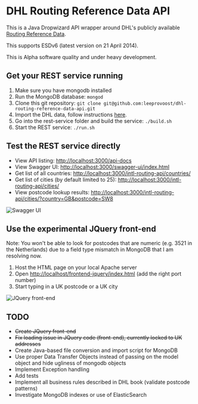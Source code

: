 # DHL Routing Reference Data API

This is a Java Dropwizard API wrapper around DHL's publicly available [Routing Reference Data](http://www.dhl.co.uk/en/express/resource_centre/integrated_shipping_solutions/developer_download_centre1.html#reference_data).

This supports ESDv6 (latest version on 21 April 2014).

This is Alpha software quality and under heavy development.

## Get your REST service running

1. Make sure you have mongodb installed
2. Run the MongoDB database: `mongod`
3. Clone this git repository: `git clone git@github.com:leeprovoost/dhl-routing-reference-data-api.git`
4. Import the DHL data, follow instructions [here](https://github.com/leeprovoost/dhl-routing-reference-data-api/tree/master/routing_reference_data).
3. Go into the rest-service folder and build the service: `./build.sh`
4. Start the REST service: `./run.sh`

## Test the REST service directly

- View API listing: [http://localhost:3000/api-docs](http://localhost:3000/api-docs)
- View Swagger UI: [http://localhost:3000/swagger-ui/index.html](http://localhost:3000/swagger-ui/index.html)
- Get list of all countries: [http://localhost:3000/intl-routing-api/countries/](http://localhost:3000/intl-routing-api/countries/)
- Get list of cities (by default limited to 25): [http://localhost:3000/intl-routing-api/cities/](http://localhost:3000/intl-routing-api/cities/)
- View postcode lookup results: [http://localhost:3000/intl-routing-api/cities/?country=GB&postcode=SW8](http://localhost:3000/intl-routing-api/cities/?countryCode=GB&postcode=SW8)

![Swagger UI](https://github.com/leeprovoost/dhl-routing-reference-data-api/raw/master/screenshots/swagger.png)

## Use the experimental JQuery front-end

Note: You won't be able to look for postcodes that are numeric (e.g. 3521 in the Netherlands) due to a field type mismatch in MongoDB that I am resolving now.

1. Host the HTML page on your local Apache server
2. Open [http://localhost/frontend-jquery/index.html](http://localhost/frontend-jquery/index.html) (add the right port number)
3. Start typing in a UK postcode or a UK city

![JQuery front-end](https://github.com/leeprovoost/dhl-routing-reference-data-api/raw/master/screenshots/front-end.png)

## TODO

- ~~Create JQuery front-end~~
- ~~Fix loading issue in JQuery code (front-end), currently locked to UK addresses~~
- Create Java-based file conversion and import script for MongoDB
- Use proper Data Transfer Objects instead of passing on the model object and hide ugliness of mongodb objects
- Implement Exception handling
- Add tests
- Implement all business rules described in DHL book (validate postcode patterns)
- Investigate MongoDB indexes or use of ElasticSearch
